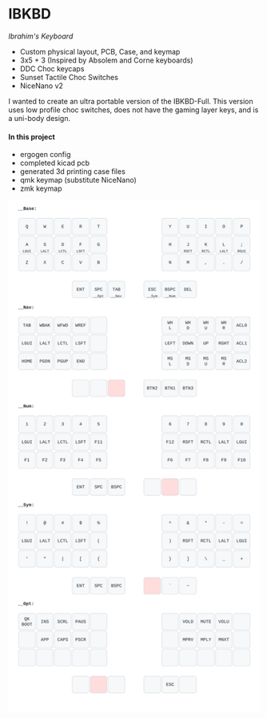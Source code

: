 # IBKBD

_Ibrahim's Keyboard_

- Custom physical layout, PCB, Case, and keymap
- 3x5 + 3 (Inspired by Absolem and Corne keyboards)
- DDC Choc keycaps
- Sunset Tactile Choc Switches
- NiceNano v2

I wanted to create an ultra portable version of the IBKBD-Full. This version uses low profile choc switches, does not have the gaming layer keys, and is a uni-body design.

#### In this project

- ergogen config
- completed kicad pcb
- generated 3d printing case files
- qmk keymap (substitute NiceNano)
- zmk keymap

![Keymap image](./keymap.svg)
